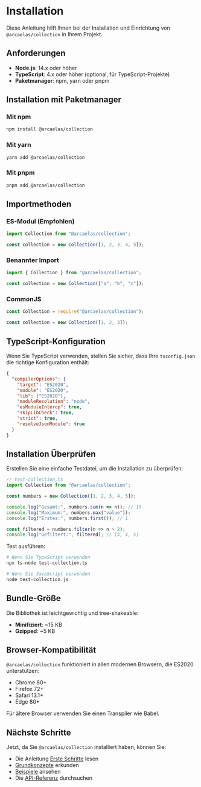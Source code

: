 # Installation

Diese Anleitung hilft Ihnen bei der Installation und Einrichtung von `@arcaelas/collection` in Ihrem Projekt.

## Anforderungen

- **Node.js**: 14.x oder höher
- **TypeScript**: 4.x oder höher (optional, für TypeScript-Projekte)
- **Paketmanager**: npm, yarn oder pnpm

## Installation mit Paketmanager

### Mit npm

```bash
npm install @arcaelas/collection
```

### Mit yarn

```bash
yarn add @arcaelas/collection
```

### Mit pnpm

```bash
pnpm add @arcaelas/collection
```

## Importmethoden

### ES-Modul (Empfohlen)

```typescript
import Collection from "@arcaelas/collection";

const collection = new Collection([1, 2, 3, 4, 5]);
```

### Benannter Import

```typescript
import { Collection } from "@arcaelas/collection";

const collection = new Collection(["a", "b", "c"]);
```

### CommonJS

```javascript
const Collection = require("@arcaelas/collection");

const collection = new Collection([1, 2, 3]);
```

## TypeScript-Konfiguration

Wenn Sie TypeScript verwenden, stellen Sie sicher, dass Ihre `tsconfig.json` die richtige Konfiguration enthält:

```json
{
  "compilerOptions": {
    "target": "ES2020",
    "module": "ES2020",
    "lib": ["ES2020"],
    "moduleResolution": "node",
    "esModuleInterop": true,
    "skipLibCheck": true,
    "strict": true,
    "resolveJsonModule": true
  }
}
```

## Installation Überprüfen

Erstellen Sie eine einfache Testdatei, um die Installation zu überprüfen:

```typescript
// test-collection.ts
import Collection from "@arcaelas/collection";

const numbers = new Collection([1, 2, 3, 4, 5]);

console.log("Gesamt:", numbers.sum(n => n)); // 15
console.log("Maximum:", numbers.max("value"));
console.log("Erstes:", numbers.first()); // 1

const filtered = numbers.filter(n => n > 2);
console.log("Gefiltert:", filtered); // [3, 4, 5]
```

Test ausführen:

```bash
# Wenn Sie TypeScript verwenden
npx ts-node test-collection.ts

# Wenn Sie JavaScript verwenden
node test-collection.js
```

## Bundle-Größe

Die Bibliothek ist leichtgewichtig und tree-shakeable:

- **Minifiziert**: ~15 KB
- **Gzipped**: ~5 KB

## Browser-Kompatibilität

`@arcaelas/collection` funktioniert in allen modernen Browsern, die ES2020 unterstützen:

- Chrome 80+
- Firefox 72+
- Safari 13.1+
- Edge 80+

Für ältere Browser verwenden Sie einen Transpiler wie Babel.

## Nächste Schritte

Jetzt, da Sie `@arcaelas/collection` installiert haben, können Sie:

- Die Anleitung [Erste Schritte](guides/getting-started.de.md) lesen
- [Grundkonzepte](guides/core-concepts.de.md) erkunden
- [Beispiele](examples/basic-usage.de.md) ansehen
- Die [API-Referenz](api/collection-class.de.md) durchsuchen
